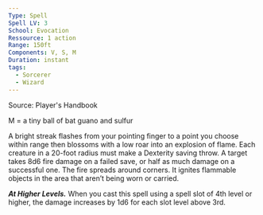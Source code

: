 ```yaml
---
Type: Spell
Spell LV: 3
School: Evocation
Ressource: 1 action
Range: 150ft
Components: V, S, M
Duration: instant
tags:
  - Sorcerer
  - Wizard
---
```

Source: Player's Handbook

M = a tiny ball of bat guano and sulfur

A bright streak flashes from your pointing finger to a point you choose within range then blossoms with a low roar into an explosion of flame. Each creature in a 20-foot radius must make a Dexterity saving throw. A target takes 8d6 fire damage on a failed save, or half as much damage on a successful one. The fire spreads around corners. It ignites flammable objects in the area that aren’t being worn or carried.

**_At Higher Levels._** When you cast this spell using a spell slot of 4th level or higher, the damage increases by 1d6 for each slot level above 3rd.